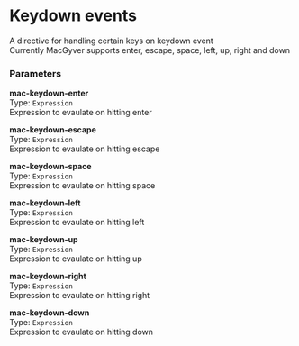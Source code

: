 
Keydown events
===
A directive for handling certain keys on keydown event  
Currently MacGyver supports enter, escape, space, left, up, right and down  
  
### Parameters
**mac-keydown-enter**  
Type: `Expression`  
Expression to evaulate on hitting enter  
  
**mac-keydown-escape**  
Type: `Expression`  
Expression to evaulate on hitting escape  
  
**mac-keydown-space**  
Type: `Expression`  
Expression to evaulate on hitting space  
  
**mac-keydown-left**  
Type: `Expression`  
Expression to evaulate on hitting left  
  
**mac-keydown-up**  
Type: `Expression`  
Expression to evaulate on hitting up  
  
**mac-keydown-right**  
Type: `Expression`  
Expression to evaulate on hitting right  
  
**mac-keydown-down**  
Type: `Expression`  
Expression to evaulate on hitting down  
  

